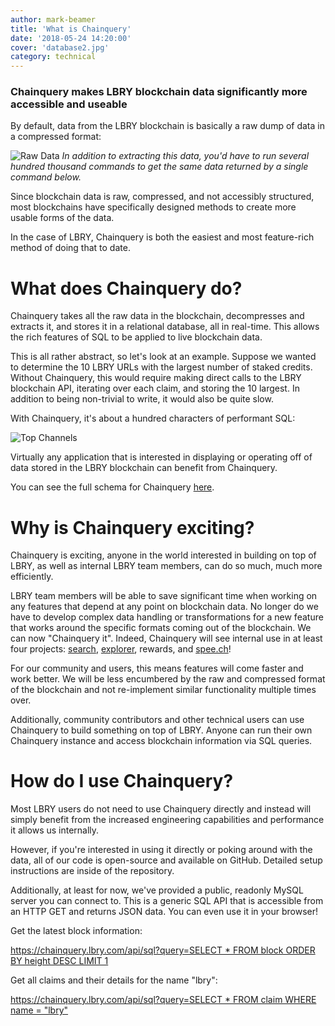 ```yaml
---
author: mark-beamer
title: 'What is Chainquery'
date: '2018-05-24 14:20:00'
cover: 'database2.jpg'
category: technical
---
```


### Chainquery makes LBRY blockchain data significantly more accessible and useable

By default, data from the LBRY blockchain is basically a raw dump of data in a compressed format:

![Raw Data](https://spee.ch/@lbry/lbrycliexample.png)
*In addition to extracting this data, you'd have to run several hundred thousand commands to get the same data returned by a single command below.*

Since blockchain data is raw, compressed, and not accessibly structured, most blockchains have specifically designed methods to create more usable forms of the data.

In the case of LBRY, Chainquery is both the easiest and most feature-rich method of doing that to date.

# What does Chainquery do?

Chainquery takes all the raw data in the blockchain, decompresses and extracts it, and stores it in a relational database, all in real-time. This allows the rich features of SQL to be applied to live blockchain data.

This is all rather abstract, so let's look at an example. Suppose we wanted to determine the 10 LBRY URLs with the largest number of staked credits. Without Chainquery, this would require making direct calls to the LBRY blockchain API, iterating over each claim, and storing the 10 largest. In addition to being non-trivial to write, it would also be quite slow.

With Chainquery, it's about a hundred characters of performant SQL:

![Top Channels](https://spee.ch/@lbry/topchannels.png)

Virtually any application that is interested in displaying or operating off of data stored in the LBRY blockchain can benefit from Chainquery.

You can see the full schema for Chainquery [here](https://github.com/lbryio/chainquery/blob/master/db/chainquery_schema.sql).

# Why is Chainquery exciting?

Chainquery is exciting, anyone in the world interested in building on top of LBRY, as well as internal LBRY team members, can do so much, much more efficiently.

LBRY team members will be able to save significant time when working on any features that depend at any point on blockchain data. No longer do we have to develop complex data handling or transformations for a new feature that works around the specific formats coming out of the blockchain. We can now "Chainquery it". Indeed, Chainquery will see internal use in at least four projects: [search](https://github.com/lbryio/lighthouse), [explorer](https://github.com/lbryio/block-explorer), rewards, and [spee.ch](https://spee.ch)!

For our community and users, this means features will come faster and work better. We will be less encumbered by the raw and compressed format of the blockchain and not re-implement similar functionality multiple times over.

Additionally, community contributors and other technical users can use Chainquery to build something on top of LBRY. Anyone can run their own Chainquery instance and access blockchain information via SQL queries.

# How do I use Chainquery?

Most LBRY users do not need to use Chainquery directly and instead will simply benefit from the increased engineering capabilities and performance it allows us internally.

However, if you're interested in using it directly or poking around with the data, all of our code is open-source and available on GitHub. Detailed setup instructions are inside of the repository.

Additionally, at least for now, we've provided a public, readonly MySQL server you can connect to. This is a generic SQL API that is accessible from an HTTP GET and returns JSON data. You can even use it in your browser!

Get the latest block information:

[https://chainquery.lbry.com/api/sql?query=SELECT * FROM block ORDER BY height DESC LIMIT 1](https://chainquery.lbry.com/api/sql?query=SELECT%20*%20FROM%20block%20ORDER%20BY%20height%20DESC%20LIMIT%201)

Get all claims and their details for the name "lbry":

[https://chainquery.lbry.com/api/sql?query=SELECT * FROM claim WHERE name = "lbry"](https://chainquery.lbry.com/api/sql?query=SELECT%20*%20FROM%20claim%20WHERE%20name%20=%20%27lbry%27)
